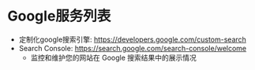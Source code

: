 # Google服务列表

- 定制化google搜索引擎: <https://developers.google.com/custom-search>
- Search Console: <https://search.google.com/search-console/welcome>
  - 监控和维护您的网站在 Google 搜索结果中的展示情况